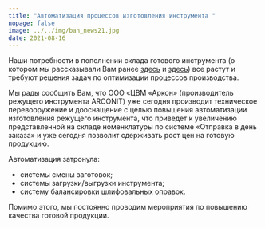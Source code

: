 ```yaml
---
title: "Автоматизация процессов изготовления инструмента "
nopage: false
image: ../../img/ban_news21.jpg
date: 2021-08-16
---
```

Наши потребности в пополнении склада готового инструмента (о котором мы рассказывали Вам ранее [здесь](/news/2020/sverla-t-s-so-sklada/) и [здесь](https://arconit.ru/news/2020/popolnenie-sklada/)) все растут и требуют решения задач по оптимизации процессов производства.

Мы рады сообщить Вам, что ООО «ЦВМ «Аркон» (производитель режущего инструмента ARCONIT) уже сегодня производит техническое перевооружение и дооснащение с целью повышения автоматизации изготовления режущего инструмента, что приведет к увеличению представленной на складе номенклатуры по системе «Отправка в день заказа» и уже сегодня позволит сдерживать рост цен на готовую продукцию.

Автоматизация затронула:

* системы смены заготовок;
* системы загрузки/выгрузки инструмента;
* систему балансировки шлифовальных оправок.

Помимо этого, мы постоянно проводим мероприятия по повышению качества готовой продукции.